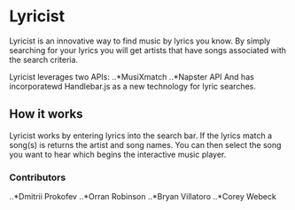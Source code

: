 # Lyricist

Lyricist is an innovative way to find music by lyrics you know. By simply searching for your lyrics you will get artists that have songs associated with the search criteria. 

Lyricist leverages two APIs:
..*MusiXmatch
..*Napster API 
And has incorporatewd Handlebar.js as a new technology for lyric searches.

## How it works
Lyricist works by entering lyrics into the search bar. If the lyrics match a song(s) is returns the artist and song names. You can then select the song you want to hear which begins the interactive music player.

### Contributors
..*Dmitrii Prokofev
..*Orran Robinson
..*Bryan Villatoro
..*Corey Webeck

